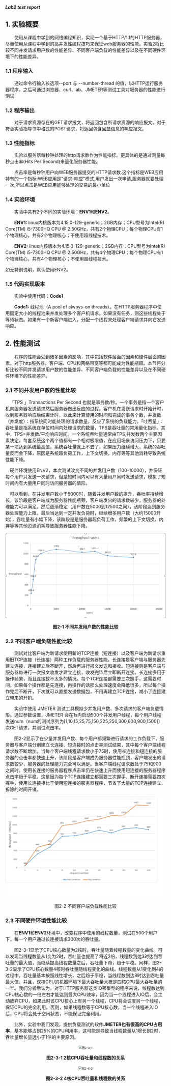 ##### Lab2 test report

## 1. 实验概要

&emsp;&emsp;使用从课程中学到的网络编程知识，实现一个基于HTTP/1.1的HTTP服务器，尽量使用从课程中学到的高并发性编程技巧来保证web服务器的性能。实验2将比较不同并发请求用户数的性能差异、不同客户端负载的性能差异以及在不同硬件环境下的性能差异。

### 1.1 程序输入

&emsp;&emsp;通过命令行输入长选项--port 与 --number-thread 的值，以HTTP运行服务器程序。之后可通过浏览器、curl、ab、JMETER等测试工具对服务器的性能进行测试

### 1.2 程序输出

&emsp;&emsp;对于请求资源存在的GET请求报文，将返回包含所请求资源的响应报文。对于符合实验指导书中格式的POST请求，将返回包含回显信息的响应报文。

### 1.3 性能指标

&emsp;&emsp;实验以服务器每秒钟处理的http请求数作为性能指标。更具体的是通过测量每秒点击率(Hits Per Second)来量化服务器性能。

&emsp;&emsp;点击率是每秒钟用户向WEB服务器提交的HTTP请求数.这个指标是WEB应用特有的一个指标:WEB应用是"请求-响应"模式,用户发出一次申请,服务器就要处理一次,所以点击是WEB应用能够处理的交易的最小单位

### 1.4 实验环境

&emsp;&emsp;实验中共有2个不同的实验环境：**ENV1**和**ENV2**。

&emsp;&emsp;**ENV1:** linux内核版本为4.15.0-129-generic；2GB内存；CPU型号为Intel(R) Core(TM) i5-7300HQ CPU @ 2.50GHz，共有2个物理CPU；每个物理CPU有1个物理核心，共有2个物理核心；不使用超线程技术。

&emsp;&emsp;**ENV2:** linux内核版本为4.15.0-129-generic；2GB内存；CPU型号为Intel(R) Core(TM) i5-7300HQ CPU @ 2.50GHz，共有4个物理CPU；每个物理CPU有1个物理核心，共有4个物理核心；不使用超线程技术。

如无特别说明，默认使用ENV2。

### 1.5 代码实现版本

&emsp;&emsp;实验中使用代码：**Code1**

&emsp;&emsp;**Code1:** 线程池（A pool of always-on threads）。在HTTP服务器程序中使用固定大小的线程池来并发处理多个客户机请求。如果没有任务，则这些线程处于等待状态。如果有一个新客户端进入，分配一个线程来处理客户端请求并向它发送响应。

## 2. 性能测试

&emsp;&emsp;程序的性能会受到诸多因素的影响，其中包括软件层面的因素和硬件层面的因素。对于http服务器，客户端、CPU和网络带宽等都可能成为性能瓶颈。本节将分析比较不同并发请求用户数的性能差异、不同客户端负载的性能差异以及在不同硬件环境下的性能差异。

### 2.1 不同并发用户数的性能比较

&emsp;「TPS 」Transactions Per Second 也就是事务数/秒。一个事务是指一个客户机向服务器发送请求然后服务器做出反应的过程。客户机在发送请求时开始计时，收到服务器响应后结束计时，以此来计算使用的时间和完成的事务个数，并发数（并发度）：指系统同时能处理的请求数量，反应了系统的负载能力。「吐吞量」：吞吐量是指系统在单位时间内处理请求的数量，TPS是吞吐量的常用量化指标。其中，TPS=并发数/平均响应时间。一个系统吞吐量通常由TPS,并发数两个主要因素决定，每套系统这个两个值都有一个相对极限值，在应用场景访问压力下，只要某一项达到系统最高值，系统吞吐量就上不去了，如果压力继续增大，系统的吞吐量反而会下降，原因是系统超负荷工作，上下文切换，内存等等其他消耗导致系统性能下降。

&emsp;硬件环境使用ENV2，本次测试改变不同的并发用户数（100-10000），并保证每个用户只发送一次请求，但是短时间内可以有大量用户同时发送请求，模拟了短时间内有大量用户同时访问服务器的情形。

&emsp;可以看到，在并发用户数小于5000时，随着并发用户数的提升，吞吐率持续增长，该阶段是客户端成为服务器性能瓶颈，客户端发出的请求数较少，服务器的处理能力可以满足。然后逐渐稳定（用户数在5000到12500之间），该阶段达到服务器处理能力上限。最后当达到一定并发负荷时，继续增多用户数（大约15000开始），吞吐量有小幅下降，该阶段是是服务器超负荷工作，频繁的上下文切换，内存等等其他资源消耗导致服务器性能下降。

<div align="center"><img src="src/pic2-1.png" alt="图2-1" title="图2-1" style="zoom:85%;" /></div>
<p align="center" style="font-weight:bold">图2-1 不同并发用户数的性能比较</p>

### 2.2 不同客户端负载性能比较

&emsp;&emsp;测试对比客户端为新请求使用新的TCP连接（短连接）以及客户端为新请求重用旧TCP连接（长连接）两种工作负载的服务器性能。长连接是客户端与服务器先建立连接，连接建立后不断开，然后再进行报文发送和接收。短连接则是客户端与服务器每进行一次报文收发才建立连接，收发完毕后立即断开连接。长连接多用于操作频繁，而且连接数不太多的情况。每个TCP连接都需要三次握手，这需要时间，如果每个操作都是先连接，再操作的话那么处理速度会降低很多，所以每个操作完后不断开，下次就可以直接发送数据包，不用再建立TCP连接，减小了连接建立带来的开销。

&emsp;&emsp;实验中使用 JMETER 测试工具模拟少并发用户数、多次请求的客户端负载情形。通过参数设置，JMETER 会在1s内启动500个并发用户线程，每个用户线程发送num（num的测试序列为[1,10,15,25,75,150,225,250,300,600,900,1500]）次GET请求，并测试点击率。

&emsp;&emsp;图2-2显示了在少量并发用户数、每个用户都频繁进行请求的工作负载下，服务器与客户端分别建立长连接、短连接时的点击率测试结果，其中每个客户端线程请求数不断增加。当每个客户端线程请求数小于75时，使用长连接和短连接的服务器的点击率都快速上升，该阶段是客户端成为服务器性能瓶颈，客户端发出的请求数较少，服务器的处理能力完全可以满足。当客户端线程请求数处于75和900之间时，使用长连接的服务器程序点击率仍在快速上升而使用短连接的服务器程序点击率趋于平稳，这是因为每个TCP连接建立都需要三次握手、断开连接需要四次挥手，使用长连接相比于使用短连接的服务器程序，节省了大量的TCP连接建立、拆除的时间开销。

<div align="center"><img src="src/pic2-2.png" alt="图2-2" title="图2-2" style="zoom:85%;" /></div>
<p align="center" style="font-weight:bold"><p align="center">图2-2 不同客户端负载性能比较</p>

### 2.3 不同硬件环境性能比较


&emsp;&emsp;在**ENV1**和**ENV2**环境中，改变程序中使用的线程数量，测试在500个用户下，每一个用户通过长连接请求300次的吞吐量。

&emsp;&emsp;图2-3-1显示了CPU核心数量为2核时，吞吐量随着线程数量的变化曲线。可以发现当线程数量从1变为2时，吞吐量也提高了将近2倍，线程数到达3时达到吞吐量的最大值，而继续提高线程数量之后，吞吐量下降，趋于平稳。同样，图2-3-2显示了CPU核心数量4核时吞吐量随线程变化的曲线。线程数量从1变化到4的过程中，吞吐量基本按照线性增长，之后趋于平稳，当线程数到达8时达到吞吐量最大值。并且，双核CPU的机器环境下最大吞吐量大概是四核CPU最大吞吐量的一半。我们分析后认为，对于HTTP服务器这类IO密集型的程序来说，线程数达到CPU核心数的一倍左右才能达到最大CPU效率，因为当一个线程进入IO后，会主动放弃CPU，如果此时该CPU核心上有另一个线程，CPU将会调度另一个线程，保证CPU的完全利用。否则，如果线程数等于CPU核心数，当一个线程进入IO后，CPU将会处于空闲状态，不能保证完全利用。

&emsp;&emsp;此外，实验中我们发现，提供负载测试的软件**JMETER也有很高的CPU占用率**，基本能够占到25%的CPU利用率，这可能是导致当线程数量从1增长到2时，吞吐量增长量远小于1倍的主要原因。

<div align="center"><img src="src/图2-4-1.png" alt="图2-4-1" title="图2-4-1" style="zoom:65%;" /></div>
<p align="center" style="font-weight:bold">图2-3-1 2核CPU吞吐量和线程数的关系</p>

<div align="center"><img src="src/图2-4-2.png" alt="图2-4-2" title="图2-4-2" style="zoom:65%;" /></div>
<p align="center" style="font-weight:bold">图2-3-2 4核CPU吞吐量和线程数的关系</p>
